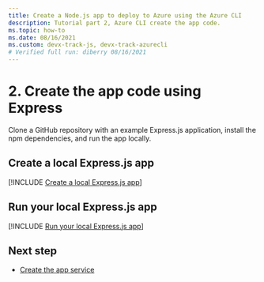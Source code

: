 ```yaml
---
title: Create a Node.js app to deploy to Azure using the Azure CLI
description: Tutorial part 2, Azure CLI create the app code.
ms.topic: how-to
ms.date: 08/16/2021
ms.custom: devx-track-js, devx-track-azurecli
# Verified full run: diberry 08/16/2021
---
```


# 2. Create the app code using Express

Clone a GitHub repository with an example Express.js application, install the npm dependencies, and run the app locally.

## Create a local Express.js app

[!INCLUDE [Create a local Express.js app](../../includes/create-node-app.md)]

## Run your local Express.js app

[!INCLUDE [Run your local Express.js app](../../includes/run-node-app.md)]

## Next step

* [Create the app service](tutorial-vscode-azure-cli-node-03.md)
